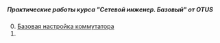 ##### Практические работы курса "Сетевой инженер. Базовый" от OTUS

0. [Базовая настройка коммутатора](Lab00/)
1. 
